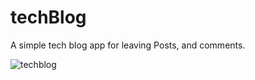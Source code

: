 # techBlog
A simple tech blog app for leaving Posts, and comments. 

![techblog](https://user-images.githubusercontent.com/92894996/150247893-6d263a09-dd68-41b2-b0f1-63b89556a9e8.JPG)
